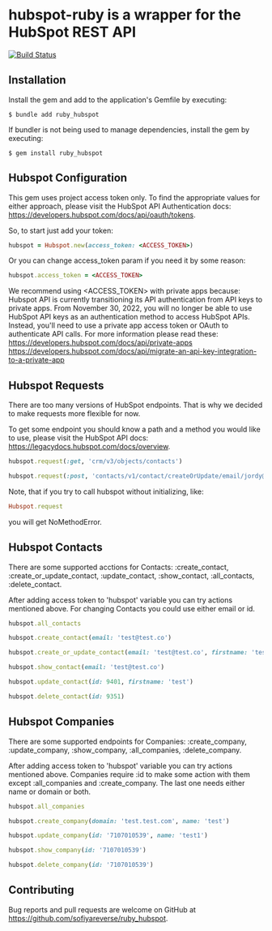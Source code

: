 # hubspot-ruby is a wrapper for the HubSpot REST API

[![Build Status](https://app.travis-ci.com/sofiyareverse/ruby_hubspot.svg?branch=main)](https://app.travis-ci.com/sofiyareverse/ruby_hubspot)

## Installation

Install the gem and add to the application's Gemfile by executing:

    $ bundle add ruby_hubspot

If bundler is not being used to manage dependencies, install the gem by executing:

    $ gem install ruby_hubspot

## Hubspot Configuration

This gem uses project access token only. To find the appropriate values for either approach, please visit the HubSpot API Authentication docs: https://developers.hubspot.com/docs/api/oauth/tokens.

So, to start just add your token:
```ruby
hubspot = Hubspot.new(access_token: <ACCESS_TOKEN>)
```

Or you can change access_token param if you need it by some reason:
```ruby
hubspot.access_token = <ACCESS_TOKEN>
```

We recommend using <ACCESS_TOKEN> with private apps because:
Hubspot API is currently transitioning its API authentication from API keys to private apps. From November 30, 2022, you will no longer be able to use HubSpot API keys as an authentication method to access HubSpot APIs. Instead, you'll need to use a private app access token or OAuth to authenticate API calls.
For more information please read these:
https://developers.hubspot.com/docs/api/private-apps
https://developers.hubspot.com/docs/api/migrate-an-api-key-integration-to-a-private-app

## Hubspot Requests

There are too many versions of HubSpot endpoints. That is why we decided to make requests more flexible for now.

To get some endpoint you should know a path and a method you would like to use, please visit the HubSpot API docs: https://legacydocs.hubspot.com/docs/overview.

```ruby
hubspot.request(:get, 'crm/v3/objects/contacts')

hubspot.request(:post, 'contacts/v1/contact/createOrUpdate/email/jordy@test.com', first_name: 'jordy')
```

Note, that if you try to call hubspot without initializing, like:
```ruby
Hubspot.request
```
you will get NoMethodError.

## Hubspot Contacts

There are some supported acctions for Contacts: :create_contact, :create_or_update_contact, :update_contact, :show_contact, :all_contacts, :delete_contact.

After adding access token to 'hubspot' variable you can try actions mentioned above. For changing Contacts you could use either email or id.

```ruby
hubspot.all_contacts

hubspot.create_contact(email: 'test@test.co')

hubspot.create_or_update_contact(email: 'test@test.co', firstname: 'test')

hubspot.show_contact(email: 'test@test.co')

hubspot.update_contact(id: 9401, firstname: 'test')

hubspot.delete_contact(id: 9351)
```

## Hubspot Companies

There are some supported endpoints for Companies: :create_company, :update_company, :show_company, :all_companies, :delete_company.

After adding access token to 'hubspot' variable you can try actions mentioned above. Companies require :id to make some action with them except :all_companies and :create_company. The last one needs either name or domain or both.

```ruby
hubspot.all_companies

hubspot.create_company(domain: 'test.test.com', name: 'test')

hubspot.update_company(id: '7107010539', name: 'test1')

hubspot.show_company(id: '7107010539')

hubspot.delete_company(id: '7107010539')
```

## Contributing

Bug reports and pull requests are welcome on GitHub at https://github.com/sofiyareverse/ruby_hubspot.
